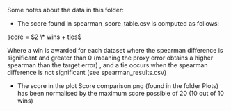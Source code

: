 Some notes about the data in this folder:

- The score found in spearman_score_table.csv is computed as follows:

score = $2 \* wins + ties$

Where a win is awarded for each dataset where the spearman difference is significant and greater than 0 (meaning the proxy error obtains a higher spearman than the target error) , and a tie occurs when the spearman difference is not significant (see spearman_results.csv)

- The score in the plot Score comparison.png (found in the folder Plots) has been normalised by the maximum score possible of 20 (10 out of 10 wins)
